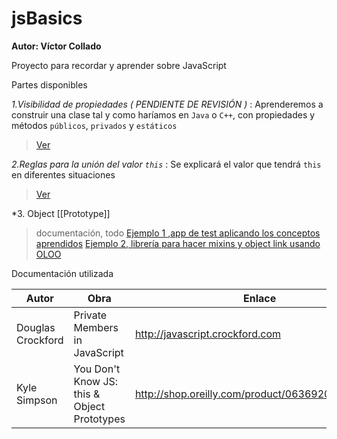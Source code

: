 # jsBasics

**Autor: Víctor Collado**

Proyecto para recordar y aprender sobre JavaScript

Partes disponibles

*1.Visibilidad de propiedades ( PENDIENTE DE REVISIÓN )* : Aprenderemos a construir una clase tal y como haríamos en `Java` o `C++`,
con propiedades y métodos `públicos`, `privados` y `estáticos` 

> [Ver](https://github.com/vcollado/jsBasics/blob/master/public_html/static/js/1.PropertiesVisibility.js)

*2.Reglas para la unión del valor `this`* : Se explicará el valor que tendrá `this` en diferentes situaciones

> [Ver](https://github.com/vcollado/jsBasics/blob/master/public_html/static/js/2.%20RulesFor_this_binding.js)

*3. Object [[Prototype]]
> documentación, todo
> [Ejemplo 1 ,app de test aplicando los conceptos aprendidos](https://github.com/vcollado/jsBasics/blob/master/public_html/static/js/3.%20Object%20%5B%5BPrototype%5D%5D.js)
> [Ejemplo 2, librería para hacer mixins y object link usando OLOO](https://github.com/vcollado/jsBasics/blob/master/public_html/static/js/_o.js)

Documentación utilizada

| Autor | Obra | Enlace |
|-------|------| -------|
|Douglas Crockford| Private Members in JavaScript|http://javascript.crockford.com|
|Kyle Simpson|You Don't Know JS: this & Object Prototypes|http://shop.oreilly.com/product/0636920033738.do|


